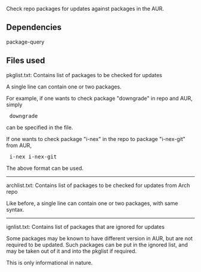 Check repo packages for updates against packages in the AUR.

## Dependencies

package-query

## Files used

pkglist.txt: Contains list of packages to be checked for updates

A single line can contain one or two packages.

For example, if one wants to check package "downgrade" in repo and AUR, simply
<pre> downgrade </pre>
can be specified in the file.

If one wants to check package "i-nex" in the repo to package "i-nex-git" from AUR,
<pre> i-nex	i-nex-git </pre>
The above format can be used.

-------------------------------------------------------------------------------

archlist.txt: Contains list of packages to be checked for updates from Arch repo

Like before, a single line can contain one or two packages, with same syntax.

-------------------------------------------------------------------------------

ignlist.txt: Contains list of packages that are ignored for updates

Some packages may be known to have different version in AUR, but are not required to be updated.
Such packages can be put in the ignored list, and may be taken out of it and into the pkglist if required.

This is only informational in nature.
